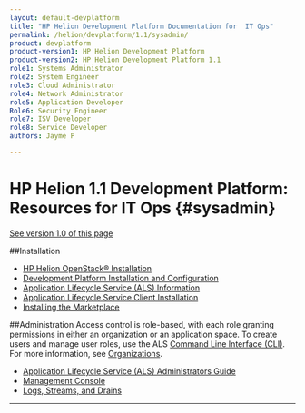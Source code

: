 ```yaml
---
layout: default-devplatform
title: "HP Helion Development Platform Documentation for  IT Ops"
permalink: /helion/devplatform/1.1/sysadmin/
product: devplatform
product-version1: HP Helion Development Platform
product-version2: HP Helion Development Platform 1.1
role1: Systems Administrator 
role2: System Engineer
role3: Cloud Administrator
role4: Network Administrator
role5: Application Developer
Role6: Security Engineer
role7: ISV Developer
role8: Service Developer
authors: Jayme P

---
```

<!--PUBLISHED-->
# HP Helion 1.1 Development Platform: Resources for IT Ops {#sysadmin}
[See version 1.0 of this page](/helion/devplatform/sysadmin/)

##Installation

* [HP Helion OpenStack&reg; Installation](/helion/openstack/1.1/install/overview/)
* [Development Platform Installation and Configuration](/helion/devplatform/1.1/install/)
* [Application Lifecycle Service (ALS) Information](/helion/devplatform/1.1/als/)
* [Application Lifecycle Service Client Installation](/helion/devplatform/1.1/als/user/client/)
* [Installing the Marketplace](/helion/devplatform/1.1/marketplace)

##Administration
Access control is role-based, with each role granting permissions in either an organization or an application space. To create users and manage user roles, use the ALS  [Command Line Interface (CLI)](/helion/devplatform/1.1/als/user/reference/client-ref/). For more information, see [Organizations](/helion/devplatform/1.1/als/user/reference/client-ref/#organizations).

- [Application Lifecycle Service (ALS) Administrators Guide](/helion/devplatform/1.1/als/admin/)
- [Management Console](/helion/devplatform/1.1/als/user/console/)
- [Logs, Streams, and Drains](/helion/devplatform/1.1/als/user/deploy/app-logs/)

----
